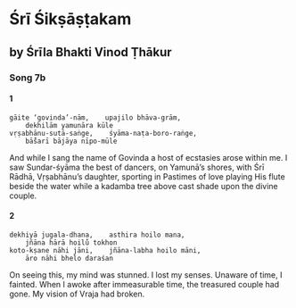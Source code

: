 # Śrī Śikṣāṣṭakam

## by Śrīla Bhakti Vinod Ṭhākur

### Song 7b

#### 1

    gāite ‘govinda’-nām,    upajilo bhāva-grām,
        dekhilām yamunāra kūle
    vṛṣabhānu-sutā-saṅge,    śyāma-naṭa-boro-raṅge,
        bā̐śarī bājāya nīpo-mūle

And while I sang the name of Govinda a host of ecstasies arose within me. I saw Sundar-śyāma the best of dancers, on Yamunā’s shores, with Śrī Rādhā, Vṛṣabhānu’s daughter, sporting in Pastimes of love playing His flute beside the water while a kadamba tree above cast shade upon the divine couple.

#### 2

    dekhiyā jugala-dhana,    asthira hoilo mana,
        jñāna hārā hoilu̐ tokhon
    koto-kṣane nāhi jāni,    jñāna-labha hoilo māni,
        āro nāhi bhelo daraśan

On seeing this, my mind was stunned. I lost my senses. Unaware of time, I fainted. When I awoke after immeasurable time, the treasured couple had gone. My vision of Vraja had broken.

